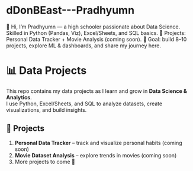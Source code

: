 # dDonBEast---Pradhyumn
👋 Hi, I’m Pradhyumn — a high schooler passionate about Data Science. Skilled in Python (Pandas, Viz), Excel/Sheets, and SQL basics. 🚀 Projects: Personal Data Tracker + Movie Analysis (coming soon). 🎯 Goal: build 8–10 projects, explore ML &amp; dashboards, and share my journey here.
# 📊 Data Projects

This repo contains my data projects as I learn and grow in **Data Science & Analytics**.  
I use Python, Excel/Sheets, and SQL to analyze datasets, create visualizations, and build insights.

## 🔹 Projects
1. **Personal Data Tracker** – track and visualize personal habits (coming soon)  
2. **Movie Dataset Analysis** – explore trends in movies (coming soon)  
3. More projects to come 🚀
